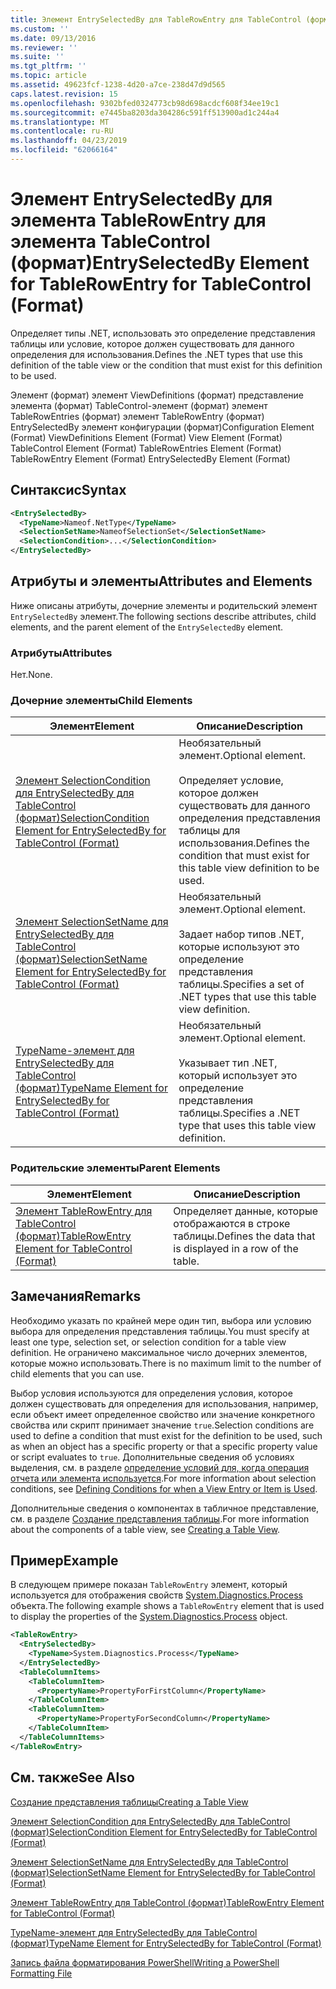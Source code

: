```yaml
---
title: Элемент EntrySelectedBy для TableRowEntry для TableControl (формат) | Документация Майкрософт
ms.custom: ''
ms.date: 09/13/2016
ms.reviewer: ''
ms.suite: ''
ms.tgt_pltfrm: ''
ms.topic: article
ms.assetid: 49623fcf-1238-4d20-a7ce-238d47d9d565
caps.latest.revision: 15
ms.openlocfilehash: 9302bfed0324773cb98d698acdcf608f34ee19c1
ms.sourcegitcommit: e7445ba8203da304286c591ff513900ad1c244a4
ms.translationtype: MT
ms.contentlocale: ru-RU
ms.lasthandoff: 04/23/2019
ms.locfileid: "62066164"
---
```

# <a name="entryselectedby-element-for-tablerowentry--for-tablecontrol-format"></a><span data-ttu-id="dbc8b-102">Элемент EntrySelectedBy для элемента TableRowEntry для элемента TableControl (формат)</span><span class="sxs-lookup"><span data-stu-id="dbc8b-102">EntrySelectedBy Element for TableRowEntry  for TableControl (Format)</span></span>

<span data-ttu-id="dbc8b-103">Определяет типы .NET, использовать это определение представления таблицы или условие, которое должен существовать для данного определения для использования.</span><span class="sxs-lookup"><span data-stu-id="dbc8b-103">Defines the .NET types that use this definition of the table view or the condition that must exist for this definition to be used.</span></span>

<span data-ttu-id="dbc8b-104">Элемент (формат) элемент ViewDefinitions (формат) представление элемента (формат) TableControl-элемент (формат) элемент TableRowEntries (формат) элемент TableRowEntry (формат) EntrySelectedBy элемент конфигурации (формат)</span><span class="sxs-lookup"><span data-stu-id="dbc8b-104">Configuration Element (Format) ViewDefinitions Element (Format) View Element (Format) TableControl Element (Format) TableRowEntries Element (Format) TableRowEntry Element (Format) EntrySelectedBy Element (Format)</span></span>

## <a name="syntax"></a><span data-ttu-id="dbc8b-105">Синтаксис</span><span class="sxs-lookup"><span data-stu-id="dbc8b-105">Syntax</span></span>

```xml
<EntrySelectedBy>
  <TypeName>Nameof.NetType</TypeName>
  <SelectionSetName>NameofSelectionSet</SelectionSetName>
  <SelectionCondition>...</SelectionCondition>
</EntrySelectedBy>
```

## <a name="attributes-and-elements"></a><span data-ttu-id="dbc8b-106">Атрибуты и элементы</span><span class="sxs-lookup"><span data-stu-id="dbc8b-106">Attributes and Elements</span></span>

<span data-ttu-id="dbc8b-107">Ниже описаны атрибуты, дочерние элементы и родительский элемент `EntrySelectedBy` элемент.</span><span class="sxs-lookup"><span data-stu-id="dbc8b-107">The following sections describe attributes, child elements, and the parent element of the `EntrySelectedBy` element.</span></span>

### <a name="attributes"></a><span data-ttu-id="dbc8b-108">Атрибуты</span><span class="sxs-lookup"><span data-stu-id="dbc8b-108">Attributes</span></span>

<span data-ttu-id="dbc8b-109">Нет.</span><span class="sxs-lookup"><span data-stu-id="dbc8b-109">None.</span></span>

### <a name="child-elements"></a><span data-ttu-id="dbc8b-110">Дочерние элементы</span><span class="sxs-lookup"><span data-stu-id="dbc8b-110">Child Elements</span></span>

|<span data-ttu-id="dbc8b-111">Элемент</span><span class="sxs-lookup"><span data-stu-id="dbc8b-111">Element</span></span>|<span data-ttu-id="dbc8b-112">Описание</span><span class="sxs-lookup"><span data-stu-id="dbc8b-112">Description</span></span>|
|-------------|-----------------|
|[<span data-ttu-id="dbc8b-113">Элемент SelectionCondition для EntrySelectedBy для TableControl (формат)</span><span class="sxs-lookup"><span data-stu-id="dbc8b-113">SelectionCondition Element for EntrySelectedBy for TableControl (Format)</span></span>](./selectioncondition-element-for-entryselectedby-for-tablecontrol-format.md)|<span data-ttu-id="dbc8b-114">Необязательный элемент.</span><span class="sxs-lookup"><span data-stu-id="dbc8b-114">Optional element.</span></span><br /><br /> <span data-ttu-id="dbc8b-115">Определяет условие, которое должен существовать для данного определения представления таблицы для использования.</span><span class="sxs-lookup"><span data-stu-id="dbc8b-115">Defines the condition that must exist for this table view definition to be used.</span></span>|
|[<span data-ttu-id="dbc8b-116">Элемент SelectionSetName для EntrySelectedBy для TableControl (формат)</span><span class="sxs-lookup"><span data-stu-id="dbc8b-116">SelectionSetName Element for EntrySelectedBy for TableControl (Format)</span></span>](./selectionsetname-element-for-entryselectedby-for-tablecontrol-format.md)|<span data-ttu-id="dbc8b-117">Необязательный элемент.</span><span class="sxs-lookup"><span data-stu-id="dbc8b-117">Optional element.</span></span><br /><br /> <span data-ttu-id="dbc8b-118">Задает набор типов .NET, которые используют это определение представления таблицы.</span><span class="sxs-lookup"><span data-stu-id="dbc8b-118">Specifies a set of .NET types that use this table view definition.</span></span>|
|[<span data-ttu-id="dbc8b-119">TypeName-элемент для EntrySelectedBy для TableControl (формат)</span><span class="sxs-lookup"><span data-stu-id="dbc8b-119">TypeName Element for EntrySelectedBy for TableControl (Format)</span></span>](./typename-element-for-entryselectedby-for-tablecontrol-format.md)|<span data-ttu-id="dbc8b-120">Необязательный элемент.</span><span class="sxs-lookup"><span data-stu-id="dbc8b-120">Optional element.</span></span><br /><br /> <span data-ttu-id="dbc8b-121">Указывает тип .NET, который использует это определение представления таблицы.</span><span class="sxs-lookup"><span data-stu-id="dbc8b-121">Specifies a .NET type that uses this table view definition.</span></span>|

### <a name="parent-elements"></a><span data-ttu-id="dbc8b-122">Родительские элементы</span><span class="sxs-lookup"><span data-stu-id="dbc8b-122">Parent Elements</span></span>

|<span data-ttu-id="dbc8b-123">Элемент</span><span class="sxs-lookup"><span data-stu-id="dbc8b-123">Element</span></span>|<span data-ttu-id="dbc8b-124">Описание</span><span class="sxs-lookup"><span data-stu-id="dbc8b-124">Description</span></span>|
|-------------|-----------------|
|[<span data-ttu-id="dbc8b-125">Элемент TableRowEntry для TableControl (формат)</span><span class="sxs-lookup"><span data-stu-id="dbc8b-125">TableRowEntry Element for TableControl (Format)</span></span>](./tablerowentry-element-for-tablerowentries-for-tablecontrol-format.md)|<span data-ttu-id="dbc8b-126">Определяет данные, которые отображаются в строке таблицы.</span><span class="sxs-lookup"><span data-stu-id="dbc8b-126">Defines the data that is displayed in a row of the table.</span></span>|

## <a name="remarks"></a><span data-ttu-id="dbc8b-127">Замечания</span><span class="sxs-lookup"><span data-stu-id="dbc8b-127">Remarks</span></span>

<span data-ttu-id="dbc8b-128">Необходимо указать по крайней мере один тип, выбора или условию выбора для определения представления таблицы.</span><span class="sxs-lookup"><span data-stu-id="dbc8b-128">You must specify at least one type, selection set, or selection condition for a table view definition.</span></span> <span data-ttu-id="dbc8b-129">Не ограничено максимальное число дочерних элементов, которые можно использовать.</span><span class="sxs-lookup"><span data-stu-id="dbc8b-129">There is no maximum limit to the number of child elements that you can use.</span></span>

<span data-ttu-id="dbc8b-130">Выбор условия используются для определения условия, которое должен существовать для определения для использования, например, если объект имеет определенное свойство или значение конкретного свойства или скрипт принимает значение `true`.</span><span class="sxs-lookup"><span data-stu-id="dbc8b-130">Selection conditions are used to define a condition that must exist for the definition to be used, such as when an object has a specific property or that a specific property value or script evaluates to `true`.</span></span> <span data-ttu-id="dbc8b-131">Дополнительные сведения об условиях выделения, см. в разделе [определение условий для, когда операция отчета или элемента используется](./defining-conditions-for-displaying-data.md).</span><span class="sxs-lookup"><span data-stu-id="dbc8b-131">For more information about selection conditions, see [Defining Conditions for when a View Entry or Item is Used](./defining-conditions-for-displaying-data.md).</span></span>

<span data-ttu-id="dbc8b-132">Дополнительные сведения о компонентах в табличное представление, см. в разделе [Создание представления таблицы](./creating-a-table-view.md).</span><span class="sxs-lookup"><span data-stu-id="dbc8b-132">For more information about the components of a table view, see [Creating a Table View](./creating-a-table-view.md).</span></span>

## <a name="example"></a><span data-ttu-id="dbc8b-133">Пример</span><span class="sxs-lookup"><span data-stu-id="dbc8b-133">Example</span></span>

<span data-ttu-id="dbc8b-134">В следующем примере показан `TableRowEntry` элемент, который используется для отображения свойств [System.Diagnostics.Process](/dotnet/api/System.Diagnostics.Process) объекта.</span><span class="sxs-lookup"><span data-stu-id="dbc8b-134">The following example shows a `TableRowEntry` element that is used to display the properties of the [System.Diagnostics.Process](/dotnet/api/System.Diagnostics.Process) object.</span></span>

```xml
<TableRowEntry>
  <EntrySelectedBy>
    <TypeName>System.Diagnostics.Process</TypeName>
  </EntrySelectedBy>
  <TableColumnItems>
    <TableColumnItem>
      <PropertyName>PropertyForFirstColumn</PropertyName>
    </TableColumnItem>
    <TableColumnItem>
      <PropertyName>PropertyForSecondColumn</PropertyName>
    </TableColumnItem>
  </TableColumnItems>
</TableRowEntry>
```

## <a name="see-also"></a><span data-ttu-id="dbc8b-135">См. также</span><span class="sxs-lookup"><span data-stu-id="dbc8b-135">See Also</span></span>

[<span data-ttu-id="dbc8b-136">Создание представления таблицы</span><span class="sxs-lookup"><span data-stu-id="dbc8b-136">Creating a Table View</span></span>](./creating-a-table-view.md)

[<span data-ttu-id="dbc8b-137">Элемент SelectionCondition для EntrySelectedBy для TableControl (формат)</span><span class="sxs-lookup"><span data-stu-id="dbc8b-137">SelectionCondition Element for EntrySelectedBy for TableControl (Format)</span></span>](./selectioncondition-element-for-entryselectedby-for-tablecontrol-format.md)

[<span data-ttu-id="dbc8b-138">Элемент SelectionSetName для EntrySelectedBy для TableControl (формат)</span><span class="sxs-lookup"><span data-stu-id="dbc8b-138">SelectionSetName Element for EntrySelectedBy for TableControl (Format)</span></span>](./selectionsetname-element-for-entryselectedby-for-tablecontrol-format.md)

[<span data-ttu-id="dbc8b-139">Элемент TableRowEntry для TableControl (формат)</span><span class="sxs-lookup"><span data-stu-id="dbc8b-139">TableRowEntry Element for TableControl (Format)</span></span>](./tablerowentry-element-for-tablerowentries-for-tablecontrol-format.md)

[<span data-ttu-id="dbc8b-140">TypeName-элемент для EntrySelectedBy для TableControl (формат)</span><span class="sxs-lookup"><span data-stu-id="dbc8b-140">TypeName Element for EntrySelectedBy for TableControl (Format)</span></span>](./typename-element-for-entryselectedby-for-tablecontrol-format.md)

[<span data-ttu-id="dbc8b-141">Запись файла форматирования PowerShell</span><span class="sxs-lookup"><span data-stu-id="dbc8b-141">Writing a PowerShell Formatting File</span></span>](./writing-a-powershell-formatting-file.md)
